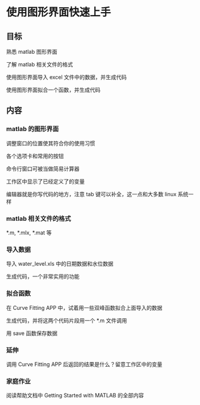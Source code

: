 # 使用图形界面快速上手

## 目标

熟悉 matlab 图形界面

了解 matlab 相关文件的格式

使用图形界面导入 excel 文件中的数据，并生成代码

使用图形界面拟合一个函数，并生成代码

## 内容

### matlab 的图形界面

调整窗口的位置使其符合你的使用习惯

各个选项卡和常用的按钮

命令行窗口可被当做简易计算器

工作区中显示了已经定义了的变量

编辑器就是你写代码的地方，注意 tab 键可以补全，这一点和大多数 linux 系统一样

### matlab 相关文件的格式

*.m, *.mlx, *.mat 等

### 导入数据

导入 water_level.xls 中的日期数据和水位数据

生成代码，一个非常实用的功能

### 拟合函数

在 Curve Fitting APP 中，试着用一些双峰函数拟合上面导入的数据

生成代码，并将这两个代码片段用一个 *.m 文件调用

用 save 函数保存数据

### 延伸

调用 Curve Fitting APP 后返回的结果是什么？留意工作区中的变量

### 家庭作业

阅读帮助文档中 Getting Started with MATLAB 的全部内容
